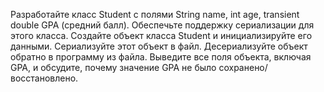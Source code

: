 Разработайте класс Student с полями String name, int age, transient double GPA (средний балл). Обеспечьте поддержку сериализации для этого класса. Создайте объект класса Student и инициализируйте его данными. Сериализуйте этот объект в файл. Десериализуйте объект обратно в программу из файла. Выведите все поля объекта, включая GPA, и обсудите, почему значение GPA не было сохранено/восстановлено.